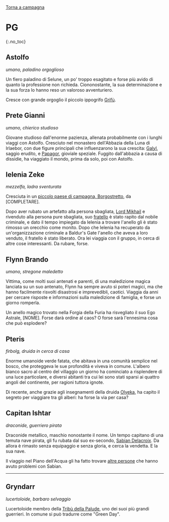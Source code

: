 [Torna a campagna](/star/campaign)

# PG
{:.no_toc}

## Astolfo

*umano, paladino orgoglioso*

Un fiero paladino di Selune, un po' troppo esagitato e forse più avido di quanto la professione non richieda. Ciononostante, la sua determinazione e la sua forza lo hanno reso un valoroso avventuriero.

Cresce con grande orgoglio il piccolo ippogrifo [Grifù](./npc/hirelings.md#grifù).

## Prete Gianni

*umano, chierico studioso*

Giovane studioso dall'enorme pazienza, allenata probabilmente con i lunghi viaggi con Astolfo. Cresciuto nel monastero dell'Abbazia della Luna di Irlaebor, con due figure principali che influenzarono la sua crescita: [Galyl](./npc/pgrel.md#galyl-rylani), saggio erudito, e [Papagor](./npc/pgrel.md#papagor-fumonero), gioviale speziale. Fuggito dall'abbazia a causa di dissidie, ha viaggiato il mondo, prima da solo, poi con Astolfo.

## Ielenia Zeke

*mezzelfa, ladra sventurata*

Cresciuta in un [piccolo paese di campagna, Borgostretto](./luoghi.md#minori), da [COMPLETARE].

Dopo aver rubato un artefatto alla persona sbagliata, [Lord Mikhail](./npc/elturel.md#lord-mikhail) e rivenduto alla persona pure sbagliata, suo [fratello](./npc/pgrel.md#stephen-zeke) è stato rapito dal nobile criminale, e dato il tempo impiegato da Ielenia a trovare l'anello gli è stato rimosso un orecchio come monito. Dopo che Ielenia ha recuperato da un'organizzazione criminale a Baldur's Gate l'anello che aveva a loro venduto, il fratello è stato liberato. Ora lei viaggia con il gruppo, in cerca di altre cose interessanti. Da rubare, forse.

## Flynn Brando

*umano, stregone maledetto*

Vittima, come molti suoi antenati e parenti, di una maledizione magica lanciata su un suo antenato, Flynn ha sempre avuto sì poteri magici, ma che hanno facilmente risvolti disastrosi e imprevedibli, caotici. Viaggia da anni per cercare risposte e informazioni sulla maledizione di famiglia, e forse un giorno romperla.

Un anello magico trovato nella Forgia della Furia ha risvegliato il suo Ego Astrale, [NOME]. Forse darà ordine al caos? O forse sarà l'ennesima cosa che può esplodere?

## Pteris

*firbolg, druida in cerca di casa*

Enorme umanoide verde fatata, che abitava in una comunità semplice nel bosco, che proteggeva le sue profondità e viveva in comune. L'albero bianco sacro al centro del villaggio un giorno ha cominciato a risplendere di una luce particolare, e diversi abitanti tra cui lei sono stati sparsi ai quattro angoli del continente, per ragioni tuttora ignote.

Di recente, anche grazie agli insegnamenti della druida [Olyeka](./npc/korplactz.md#onyeka-lantica), ha capito il segreto per viaggiare tra gli alberi: ha forse la via per casa?

## Capitan Ishtar

*draconide, guerriero pirata*

Draconide metallico, maschio nonostante il nome. Un tempo capitano di una temuta nave pirata, gli fu rubata dal suo ex-secondo, [Sabian Delacroix](./npc/pgrel.md#sabian-delacroix). Da allora è rimasto senza equipaggio e senza gloria, e cerca la vendetta. E la sua nave.

Il viaggio nel Piano dell'Acqua gli ha fatto trovare [altre persone](./npc/waterplane.md#capitan-undyne) che hanno avuto problemi con Sabian. 


---


## Gryndarr

*lucertoloide, barbaro selvaggio*

Lucertoloide membro della [Tribù della Palude](./npc/korplactz.md#tribù-della-palude), uno dei suoi più grandi guerrieri. In comune si può tradurre come "Green Day".